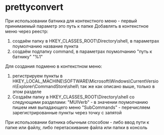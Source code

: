 # prettyconvert

При использовании батника для контекстного меню - первый принимаемый параметр это путь к папке
Добавлять в контекстное меню через реестр:
1. создаём папку в HKEY_CLASSES_ROOT\Directory\shell, в параметрах поумолчанию название пункта
2. создаём подпапку command, в параметрах поумолчанию "путь к батнику" "%1"

Для создания подменю в контекстном меню:
1. регистрируем пункты в HKEY_LOCAL_MACHINE\SOFTWARE\Microsoft\Windows\CurrentVersion\Explorer\CommandStore\shell\ так же как описано выше, только в этом разделе
2. Создаём папку в HKEY_CLASSES_ROOT\Directory\shell со следующими разделами:
    "MUIVerb" - в значении поумолчанию пишем имя выпадающего меню
    "SubCommands" - перечисляем зарегистрированные пункты через точку с запятой

При использовании батника обычным способом - либо ввод пути к папке или файлу, либо перетаскивание файла или папки в консоль